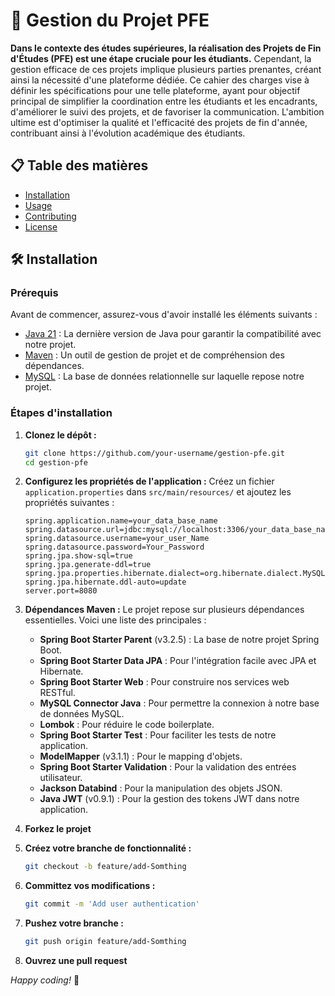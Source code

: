 # 🚀 Gestion du Projet PFE

**Dans le contexte des études supérieures, la réalisation des Projets de Fin d'Études (PFE) est une étape cruciale pour les étudiants.** Cependant, la gestion efficace de ces projets implique plusieurs parties prenantes, créant ainsi la nécessité d'une plateforme dédiée. Ce cahier des charges vise à définir les spécifications pour une telle plateforme, ayant pour objectif principal de simplifier la coordination entre les étudiants et les encadrants, d'améliorer le suivi des projets, et de favoriser la communication. L'ambition ultime est d'optimiser la qualité et l'efficacité des projets de fin d'année, contribuant ainsi à l'évolution académique des étudiants.

## 📋 Table des matières

- [Installation](#installation)
- [Usage](#usage)
- [Contributing](#contributing)
- [License](#license)

## 🛠️ Installation

### Prérequis

Avant de commencer, assurez-vous d'avoir installé les éléments suivants :

- [Java 21](https://www.oracle.com/java/technologies/javase-jdk21-downloads.html) : La dernière version de Java pour garantir la compatibilité avec notre projet.
- [Maven](https://maven.apache.org/download.cgi) : Un outil de gestion de projet et de compréhension des dépendances.
- [MySQL](https://dev.mysql.com/downloads/installer/) : La base de données relationnelle sur laquelle repose notre projet.

### Étapes d'installation

1. **Clonez le dépôt :**
    ```bash
    git clone https://github.com/your-username/gestion-pfe.git
    cd gestion-pfe
    ```

2. **Configurez les propriétés de l'application :**
    Créez un fichier `application.properties` dans `src/main/resources/` et ajoutez les propriétés suivantes :
    ```properties
    spring.application.name=your_data_base_name
    spring.datasource.url=jdbc:mysql://localhost:3306/your_data_base_name
    spring.datasource.username=your_user_Name
    spring.datasource.password=Your_Password
    spring.jpa.show-sql=true
    spring.jpa.generate-ddl=true
    spring.jpa.properties.hibernate.dialect=org.hibernate.dialect.MySQLDialect
    spring.jpa.hibernate.ddl-auto=update
    server.port=8080
   
    ```

3. **Dépendances Maven :**
    Le projet repose sur plusieurs dépendances essentielles. Voici une liste des principales :

    - **Spring Boot Starter Parent** (v3.2.5) : La base de notre projet Spring Boot.
    - **Spring Boot Starter Data JPA** : Pour l'intégration facile avec JPA et Hibernate.
    - **Spring Boot Starter Web** : Pour construire nos services web RESTful.
    - **MySQL Connector Java** : Pour permettre la connexion à notre base de données MySQL.
    - **Lombok** : Pour réduire le code boilerplate.
    - **Spring Boot Starter Test** : Pour faciliter les tests de notre application.
    - **ModelMapper** (v3.1.1) : Pour le mapping d'objets.
    - **Spring Boot Starter Validation** : Pour la validation des entrées utilisateur.
    - **Jackson Databind** : Pour la manipulation des objets JSON.
    - **Java JWT** (v0.9.1) : Pour la gestion des tokens JWT dans notre application.


1. **Forkez le projet**
2. **Créez votre branche de fonctionnalité :**
    ```bash
    git checkout -b feature/add-Somthing
    ```
3. **Committez vos modifications :**
    ```bash
    git commit -m 'Add user authentication'
    ```
4. **Pushez votre branche :**
    ```bash
    git push origin feature/add-Somthing
    ```
5. **Ouvrez une pull request**

*Happy coding!* 🚀
